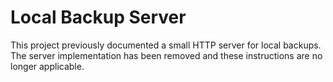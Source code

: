# Local Backup Server

This project previously documented a small HTTP server for local backups. The server implementation has been removed and these instructions are no longer applicable.
